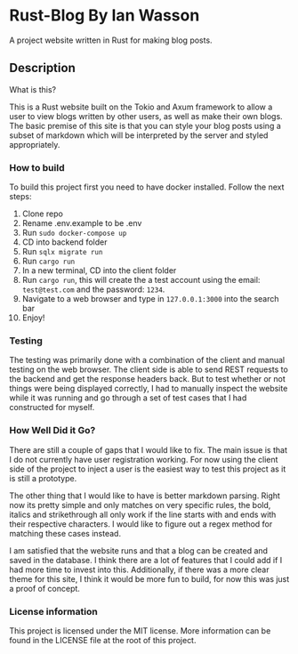 # Rust-Blog By Ian Wasson
A project website written in Rust for making blog posts.


## Description
What is this?

This is a Rust website built on the Tokio and Axum framework to allow a user to view blogs written by other users, as well as make their own blogs. The basic premise of this site is that you can style your blog posts using a subset of markdown which will be interpreted by the server and styled appropriately.

### How to build
To build this project first you need to have docker installed. Follow the next steps:
1. Clone repo
2. Rename .env.example to be .env
3. Run `sudo docker-compose up`
4. CD into backend folder
5. Run `sqlx migrate run`
6. Run `cargo run`
7. In a new terminal, CD into the client folder
8. Run `cargo run`, this will create the a test account using the email: `test@test.com` and the password: `1234`.
8. Navigate to a web browser and type in `127.0.0.1:3000` into the search bar
9. Enjoy!

### Testing
The testing was primarily done with a combination of the client and manual testing on the web browser. The client side is able to send REST requests to the backend and get the response headers back. But to test whether or not things were being displayed correctly, I had to manually inspect the website while it was running and go through a set of test cases that I had constructed for myself. 

### How Well Did it Go?
There are still a couple of gaps that I would like to fix. The main issue is that I do not currently have user registration working. For now using the client side of the project to inject a user is the easiest way to test this project as it is still a prototype. 

The other thing that I would like to have is better markdown parsing. Right now its pretty simple and only matches on very specific rules, the bold, italics and strikethrough all only work if the line starts with and ends with their respective characters. I would like to figure out a regex method for matching these cases instead.

I am satisfied that the website runs and that a blog can be created and saved in the database. I think there are a lot of features that I could add if I had more time to invest into this. Additionally, if there was a more clear theme for this site, I think it would be more fun to build, for now this was just a proof of concept.

### License information
This project is licensed under the MIT license. More information can be found in the LICENSE file at the root of this project.